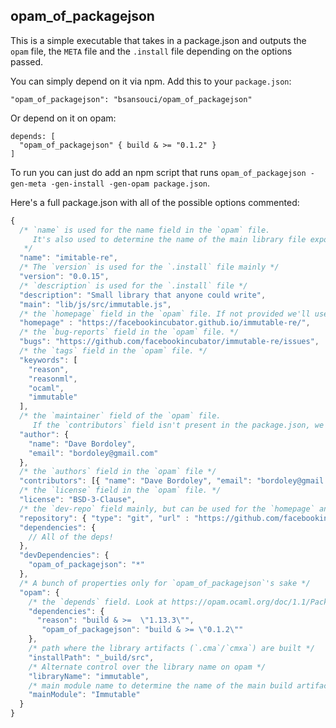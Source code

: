 opam\_of\_packagejson
---

This is a simple executable that takes in a package.json and outputs the `opam` file, the `META` file and the `.install` file depending on the options passed.

You can simply depend on it via npm. Add this to your `package.json`:
```
"opam_of_packagejson": "bsansouci/opam_of_packagejson"
```

Or depend on it on opam:
```
depends: [
  "opam_of_packagejson" { build & >= "0.1.2" }
]
```

To run you can just do add an npm script that runs `opam_of_packagejson -gen-meta -gen-install -gen-opam package.json`.


Here's a full package.json with all of the possible options commented:

```js
{
  /* `name` is used for the name field in the `opam` file.
     It's also used to determine the name of the main library file exposed for the `META` file and the `.install` file.
   */
  "name": "imitable-re",
  /* The `version` is used for the `.install` file mainly */
  "version": "0.0.15",
  /* `description` is used for the `.install` file */
  "description": "Small library that anyone could write",
  "main": "lib/js/src/immutable.js",
  /* the `homepage` field in the `opam` file. If not provided we'll use the url provided in the `repository` field. */
  "homepage" : "https://facebookincubator.github.io/immutable-re/",
  /* the `bug-reports` field in the `opam` file. */
  "bugs": "https://github.com/facebookincubator/immutable-re/issues",
  /* the `tags` field in the `opam` file. */
  "keywords": [
    "reason",
    "reasonml",
    "ocaml",
    "immutable"
  ],
  /* the `maintainer` field of the `opam` file. 
     If the `contributors` field isn't present in the package.json, we'll use the `author` field to fill its place. */
  "author": {
    "name": "Dave Bordoley",
    "email": "bordoley@gmail.com"
  },
  /* the `authors` field in the `opam` file */
  "contributors": [{ "name": "Dave Bordoley", "email": "bordoley@gmail.com" }],
  /* the `license` field in the `opam` file. */
  "license": "BSD-3-Clause",
  /* the `dev-repo` field mainly, but can be used for the `homepage` and the `bug-reports` fields too if their respective fields are missing from the package.json. */
  "repository": { "type": "git", "url" : "https://github.com/facebookincubator/immutable-re.git" },
  "dependencies": {
    // All of the deps!
  },
  "devDependencies": {
    "opam_of_packagejson": "*"
  },
  /* A bunch of properties only for `opam_of_packagejson`'s sake */
  "opam": {
    /* the `depends` field. Look at https://opam.ocaml.org/doc/1.1/Packaging.html#Versionconstraints for help on how the constrain solver works */  
    "dependencies": {
      "reason": "build & >=  \"1.13.3\"",
       "opam_of_packagejson": "build & >= \"0.1.2\""
    },
    /* path where the library artifacts (`.cma`/`cmxa`) are built */
    "installPath": "_build/src",
    /* Alternate control over the library name on opam */
    "libraryName": "immutable",
    /* main module name to determine the name of the main build artifact to expose */
    "mainModule": "Immutable"
  }
}
``` 

